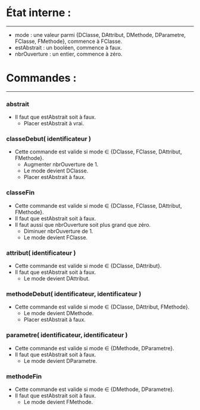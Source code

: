 # État interne :

---

* mode : une valeur parmi {DClasse, DAttribut, DMethode, DParametre, FClasse, FMethode}, commence à
FClasse.
* estAbstrait : un booléen, commence à faux.
* nbrOuverture : un entier, commence à zéro.

# Commandes :

---
### abstrait
* Il faut que estAbstrait soit à faux.
    - Placer estAbstrait à vrai.

### classeDebut( identificateur )
* Cette commande est valide si mode ∈ {DClasse, FClasse, DAttribut, FMethode}.
    - Augmenter nbrOuverture de 1.
    - Le mode devient DClasse.
    - Placer estAbstrait à faux.

### classeFin
* Cette commande est valide si mode ∈ {DClasse, FClasse, DAttribut, FMethode}.
* Il faut que estAbstrait soit à faux.
* Il faut aussi que nbrOuverture soit plus grand que zéro.
    - Diminuer nbrOuverture de 1.
    - Le mode devient FClasse.

### attribut( identificateur )
* Cette commande est valide si mode ∈ {DClasse, DAttribut}.
* Il faut que estAbstrait soit à faux.
    - Le mode devient DAttribut.

### methodeDebut( identificateur, identificateur )
* Cette commande est valide si mode ∈ {DClasse, DAttribut, FMethode}.
    - Le mode devient DMethode.
    - Placer estAbstrait à faux.

### parametre( identificateur, identificateur )
* Cette commande est valide si mode ∈ {DMethode, DParametre}.
* Il faut que estAbstrait soit à faux.
    - Le mode devient DParametre.

### methodeFin
* Cette commande est valide si mode ∈ {DMethode, DParametre}.
* Il faut que estAbstrait soit à faux.
    - Le mode devient FMethode.